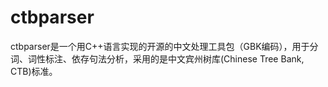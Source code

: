 ctbparser
=========

ctbparser是一个用C++语言实现的开源的中文处理工具包（GBK编码），用于分词、词性标注、依存句法分析，采用的是中文宾州树库(Chinese Tree Bank, CTB)标准。 
